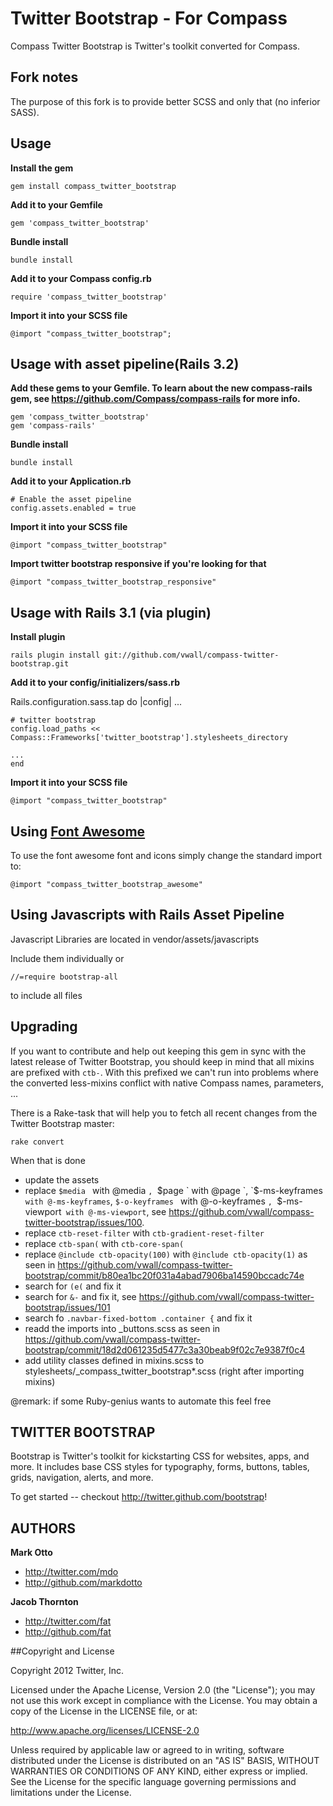 # Twitter Bootstrap - For Compass

Compass Twitter Bootstrap is Twitter's toolkit converted for Compass.

## Fork notes

The purpose of this fork is to provide better SCSS and only that (no inferior SASS).

## Usage

**Install the gem**

    gem install compass_twitter_bootstrap

**Add it to your Gemfile**

    gem 'compass_twitter_bootstrap'

**Bundle install**

    bundle install

**Add it to your Compass config.rb**

    require 'compass_twitter_bootstrap'

**Import it into your SCSS file**

    @import "compass_twitter_bootstrap";

## Usage with asset pipeline(Rails 3.2)

**Add these gems to your Gemfile. To learn about the new compass-rails gem, see https://github.com/Compass/compass-rails for more info.**

    gem 'compass_twitter_bootstrap'
    gem 'compass-rails'

**Bundle install**

    bundle install

**Add it to your Application.rb**

    # Enable the asset pipeline
    config.assets.enabled = true

**Import it into your SCSS file**

    @import "compass_twitter_bootstrap"

**Import twitter bootstrap responsive if you're looking for that**

    @import "compass_twitter_bootstrap_responsive"


## Usage with Rails 3.1 (via plugin)

**Install plugin**

    rails plugin install git://github.com/vwall/compass-twitter-bootstrap.git

**Add it to your config/initializers/sass.rb**

  Rails.configuration.sass.tap do |config|
    ...

    # twitter bootstrap
    config.load_paths << Compass::Frameworks['twitter_bootstrap'].stylesheets_directory

    ...
    end

**Import it into your SCSS file**

    @import "compass_twitter_bootstrap"


## Using [Font Awesome](http://fortawesome.github.com/Font-Awesome/)

To use the font awesome font and icons simply change the standard import to:

    @import "compass_twitter_bootstrap_awesome"

## Using Javascripts with Rails Asset Pipeline

Javascript Libraries are located in vendor/assets/javascripts

Include them individually or

    //=require bootstrap-all

to include all files

## Upgrading

If you want to contribute and help out keeping this gem in sync with the latest release of Twitter Bootstrap, you should keep in mind that all mixins are prefixed with `ctb-`.
With this prefixed we can't run into problems where the converted less-mixins conflict with native Compass names, parameters, ...

There is a Rake-task that will help you to fetch all recent changes from the Twitter Bootstrap master:

`rake convert`

When that is done

* update the assets
* replace `$media ` with @media `, `$page ` with @page `, `$-ms-keyframes ` with @-ms-keyframes `, `$-o-keyframes ` with @-o-keyframes `, `$-ms-viewport` with @-ms-viewport`, see https://github.com/vwall/compass-twitter-bootstrap/issues/100.
* replace `ctb-reset-filter` with `ctb-gradient-reset-filter`
* replace `ctb-span(` with `ctb-core-span(`
* replace `@include ctb-opacity(100)` with `@include ctb-opacity(1)` as seen in https://github.com/vwall/compass-twitter-bootstrap/commit/b80ea1bc20f031a4abad7906ba14590bccadc74e
* search for `(e(` and fix it
* search for `&-` and fix it, see https://github.com/vwall/compass-twitter-bootstrap/issues/101
* search fo `.navbar-fixed-bottom .container {` and fix it
* readd the imports into _buttons.scss as seen in https://github.com/vwall/compass-twitter-bootstrap/commit/18d2d061235d5477c3a30beab9f02c7e9387f0c4
* add utility classes defined in mixins.scss to stylesheets/_compass_twitter_bootstrap*.scss (right after importing mixins)

@remark: if some Ruby-genius wants to automate this feel free


## TWITTER BOOTSTRAP

Bootstrap is Twitter's toolkit for kickstarting CSS for websites, apps, and more. It includes base CSS styles for typography, forms, buttons, tables, grids, navigation, alerts, and more.

To get started -- checkout http://twitter.github.com/bootstrap!

## AUTHORS

**Mark Otto**

+ http://twitter.com/mdo
+ http://github.com/markdotto

**Jacob Thornton**

+ http://twitter.com/fat
+ http://github.com/fat


##Copyright and License

Copyright 2012 Twitter, Inc.

Licensed under the Apache License, Version 2.0 (the "License");
you may not use this work except in compliance with the License.
You may obtain a copy of the License in the LICENSE file, or at:

   http://www.apache.org/licenses/LICENSE-2.0

Unless required by applicable law or agreed to in writing, software
distributed under the License is distributed on an "AS IS" BASIS,
WITHOUT WARRANTIES OR CONDITIONS OF ANY KIND, either express or implied.
See the License for the specific language governing permissions and
limitations under the License.
